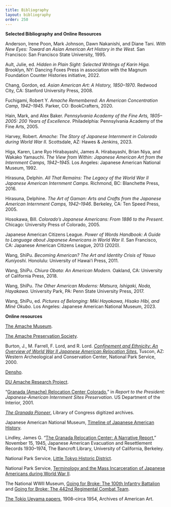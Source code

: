 ```yaml
---
title: Bibliography
layout: bibliography
order: 250
---
```


**Selected Bibliography and Online Resources**

Anderson, Irene Poon, Mark Johnson, Dawn Nakanishi, and Diane Tani. *With New Eyes: Toward an Asian American Art History in the West.* San Francisco: San Francisco State University, 1995.

Ault, Julie, ed. *Hidden in Plain Sight: Selected Writings of Karin Higa.* Brooklyn, NY: Dancing Foxes Press in association with the Magnum Foundation Counter Histories initiative, 2022.

Chang, Gordon, ed. *Asian American Art: A History, 1850–1970.* Redwood City, CA: Stanford University Press, 2008.

Fuchigami, Robert Y. *Amache Remembered: An American Concentration Camp, 1942–1945*. Parker, CO: BookCrafters, 2020.

Hain, Mark, and Alex Baker. *Pennsylvania Academy of the Fine Arts, 1805–2005: 200 Years of Excellence*. Philadelphia: Pennsylvania Academy of the Fine Arts, 2005.

Harvey, Robert. *Amache: The Story of Japanese Internment in Colorado during World War II.* Scottsdale, AZ: Hawes & Jenkins, 2023.

Higa, Karen, Lane Ryo Hirabayashi, James A. Hirabayashi, Brian Niya, and Wakako Yamauchi. *The View from Within: Japanese American Art from the Internment Camps, 1942–1945.* Los Angeles: Japanese American National Museum, 1992.

Hirasuna, Delphin. *All That Remains: The Legacy of the World War II Japanese American Internment Camps*. Richmond, BC: Blanchette Press, 2016.

Hirasuna, Delphine. *The Art of Gaman: Arts and Crafts from the Japanese American Internment Camps, 1942–1946*. Berkeley, CA: Ten Speed Press, 2005.

Hosokawa, Bill. *Colorado’s Japanese Americans: From 1886 to the Present*. Chicago: University Press of Colorado, 2005.

Japanese American Citizens League. *Power of Words Handbook: A Guide to Language about Japanese Americans in World War II.* San Francisco, CA: Japanese American Citizens League, 2013 (2020).

Wang, ShiPu. *Becoming American? The Art and Identity Crisis of Yasuo Kuniyoshi.* Honolulu: University of Hawai‘i Press, 2011.

Wang, ShiPu. *Chiura Obata: An American Modern.* Oakland, CA: University of California Press, 2018.

Wang, ShiPu. *The Other American Moderns: Matsura, Ishigaki, Noda, Hayakawa.* University Park, PA: Penn State University Press, 2017.

Wang, ShiPu, ed. *Pictures of Belonging: Miki Hayakawa, Hisako Hibi, and Miné Okubo.* Los Angeles: Japanese American National Museum, 2023.

**Online resources**

[The Amache Museum](https://amache.org/amache-museum/).

[The Amache Preservation Society](https://amache.org/).

Burton, J., M. Farrell, F. Lord, and R. Lord. [*Confinement and Ethnicity: An Overview of World War II Japanese American Relocation Sites.*](https://www.nps.gov/parkhistory/online_books/anthropology74/index.htm) Tuscon, AZ: Western Archeological and Conservation Center, National Park Service, 2000.

[Densho](https://densho.org/).

[DU Amache Research Project](https://portfolio.du.edu/amache).

“[Granada (Amache) Relocation Center Colorado](https://www.nps.gov/parkhistory/online_books/internment/reporta3.htm),” in *Report to the President: Japanese-American Internment Sites Preservation*. US Department of the Interior, 2001.

[*The Granada Pioneer*](https://www.loc.gov/item/sn83025522/?st=calendar), Library of Congress digitized archives.

Japanese American National Museum, [Timeline of Japanese American History](https://www.janm.org/sites/default/files/2021-12/janm-education-resources-common-ground-previsit-timeline-and-vocabulary-2021.pdf).

Lindley, James G. “[The Granada Relocation Center: A Narrative Report](https://digicoll.lib.berkeley.edu/record/175087?ln=en),” November 15, 1945, Japanese American Evacuation and Resettlement Records 1930–1974, The Bancroft Library, University of California, Berkeley.

National Park Service, [Little Tokyo Historic District](https://www.nps.gov/places/little-tokyo-historic-district.htm).

National Park Service, [Terminology and the Mass Incarceration of Japanese Americans during World War II](https://www.nps.gov/articles/000/terminology-and-the-mass-incarceration-of-japanese-americans-during-world-war-ii.htm#:~:text=The%20NPS%20has%20not%20published%20standard%20guidance%20on,their%20ethnicity%2C%20as%20well%20as%20the%20general%20public.).

The National WWII Museum, [Going for Broke: The 100th Infantry Battalion](https://www.nationalww2museum.org/war/articles/japanese-american-100th-infantry-battalion) and [Going for Broke: The 442nd Regimental Combat Team](https://www.nationalww2museum.org/war/articles/442nd-regimental-combat-team).

[The Tokio Ueyama papers](https://sirismm.si.edu/EADpdfs/AAA.ueyatoki.pdf), 1908–circa 1954, Archives of American Art.
